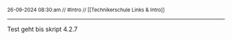 <sub class="descriptionSection">26-09-2024 08:30:am // #Intro // [[Technikerschule Links & Intro]]</sub>
____
Test geht bis skript 4.2.7